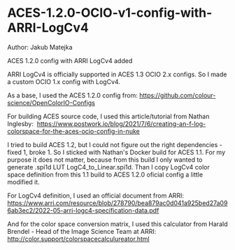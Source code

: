 # ACES-1.2.0-OCIO-v1-config-with-ARRI-LogCv4
Author: Jakub Matejka

ACES 1.2.0 config with ARRI LogCv4 added

ARRI LogCv4 is officially supported in ACES 1.3 OCIO 2.x configs.
So I made a custom OCIO 1.x config with LogCv4.

As a base, I used the ACES 1.2.0 config from:
https://github.com/colour-science/OpenColorIO-Configs

For building ACES source code, I used this article/tutorial from Nathan Inglesby: 
https://www.postwork.io/blog/2021/7/6/creating-an-f-log-colorspace-for-the-aces-ocio-config-in-nuke

I tried to build ACES 1.2, but I could not figure out the right dependencies - fixed 1, broke 1.
So I sticked with Nathan's Docker build for ACES 1.1. For my purpose it does not matter, because from this build I only wanted to generate .spi1d LUT LogC4_to_Linear.spi1d. Than I copy LogCv4 color space definition from this 1.1 build to ACES 1.2.0 oficial config a little modified it.

For LogCv4 definition, I used an official document from ARRI:
https://www.arri.com/resource/blob/278790/bea879ac0d041a925bed27a096ab3ec2/2022-05-arri-logc4-specification-data.pdf

And for the color space conversion matrix, I used this calculator from Harald Brendel - Head of the Image Science Team at ARRI:
http://color.support/colorspacecalculureator.html

